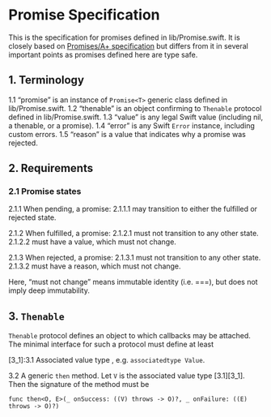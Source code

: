 #  Promise Specification

This is the specification for promises defined in lib/Promise.swift. It is closely based on [Promises/A+ specification](https://promisesaplus.com/) but differs from it in several important points as promises defined here are type safe.

## 1. Terminology

1.1     “promise” is an instance of `Promise<T>` generic class defined in lib/Promise.swift.
1.2     “thenable” is an object confirming to `Thenable` protocol defined in lib/Promise.swift.
1.3     “value” is any legal Swift value (including nil, a thenable, or a promise).
1.4     “error” is any Swift `Error` instance, including custom errors.
1.5     “reason” is a value that indicates why a promise was rejected.

## 2. Requirements

### 2.1 Promise states

2.1.1   When pending, a promise:
            2.1.1.1 may transition to either the fulfilled or rejected state.
    
2.1.2   When fulfilled, a promise:
            2.1.2.1 must not transition to any other state.
            2.1.2.2 must have a value, which must not change.
    
2.1.3   When rejected, a promise:
            2.1.3.1 must not transition to any other state.
            2.1.3.2 must have a reason, which must not change.
    
Here, “must not change” means immutable identity (i.e. ===), but does not imply deep immutability.

## 3. `Thenable`

`Thenable` protocol defines an object to which callbacks may be attached. The minimal interface for such a protocol must define at least

[3_1]:3.1 Associated value type , e.g. `associatedtype Value`.

3.2 A generic `then` method. Let `V` is the associated value type [3.1][3_1]. Then the signature of the method must be

    func then<O, E>(_ onSuccess: ((V) throws -> O)?, _ onFailure: ((E) throws -> O)?)
    




